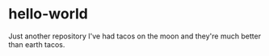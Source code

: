 # hello-world
Just another repository
I've had tacos on the moon and they're much better than earth tacos.
